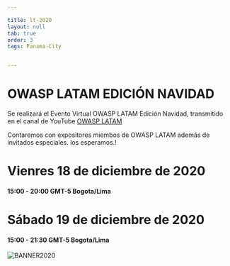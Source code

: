 ```yaml
---

title: lt-2020
layout: null
tab: true
order: 3
tags: Panama-City


---
```

# OWASP LATAM EDICIÓN NAVIDAD


Se realizará el Evento Virtual OWASP LATAM Edición Navidad, transmitido en el canal de YouTube [OWASP LATAM ](https://www.youtube.com/c/OWASPLATAM "OWASP LATAM")

Contaremos con expositores miembos de OWASP LATAM además de invitados especiales. los esperamos.!

# Vienres 18 de diciembre de 2020
####  15:00 - 20:00 GMT-5 Bogota/Lima

# Sábado 19 de diciembre de 2020
####  15:00 - 21:30 GMT-5 Bogota/Lima


![BANNER2020](/www-chapter-panama-city/assets/images/20201218.jpg "OWASP LATAM EDICIÓN NAVIDAD 2020")



<style>
img[alt="FOTO1"] { 
  max-width:  400px; 
  display: block;
}
</style> 

<style>
img[alt="BANNER2020"] { 
  max-width:  500px; 
  display: block;
}
</style> 
